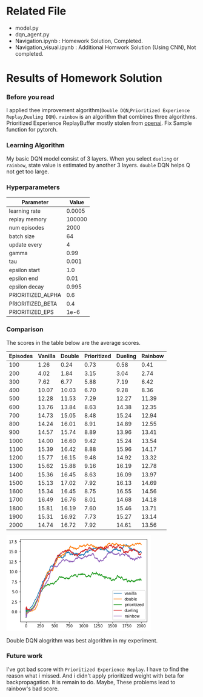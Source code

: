 # Related File
* model.py
* dqn_agent.py
* Navigation.ipynb : Homework Solution, Completed.
* Navigation_visual.ipynb : Additional Homwork Solution (Using CNN), Not completed.

# Results of Homework Solution

### Before you read

I applied thee improvement algorithm(`Double DQN`,`Prioritized Experience Replay`,`Dueling DQN`). 
`rainbow` is an algorithm that combines three algorithms. Prioritized Experience ReplayBuffer mostly stolen from [openai](https://github.com/openai/baselines/blob/master/baselines/deepq/replay_buffer.py). Fix Sample function for pytorch.

### Learning Algorithm

My basic DQN model consist of 3 layers. When you select `dueling` or `rainbow`, state value is estimated by another 3 layers.
`double` DQN helps Q not get too large. 

### Hyperparameters
Parameter | Value
--- | ---
learning rate | 0.0005
replay memory | 100000
num episodes | 2000
batch size | 64
update every | 4
gamma | 0.99
tau | 0.001
epsilon start | 1.0
epsilon end | 0.01
epsilon decay | 0.995
PRIORITIZED_ALPHA | 0.6
PRIORITIZED_BETA | 0.4
PRIORITIZED_EPS | 1e-6

### Comparison

The scores in the table below are the average scores.

Episodes | Vanilla | Double | Prioritized | Dueling | Rainbow
--- | --- | --- | --- | --- | --- |
100 | 1.26 | 0.24 | 0.73 | 0.58 | 0.41
200 | 4.02 | 1.84 | 3.15 | 3.04 | 2.74
300 | 7.62 | 6.77 | 5.88 | 7.19 | 6.42
400 | 10.07 | 10.03 | 6.70 | 9.28 | 8.36
500 | 12.28 | 11.53 | 7.29 | 12.27 | 11.39
600 | 13.76 | 13.84 | 8.63 | 14.38 | 12.35
700 | 14.73 | 15.05 | 8.48 | 15.24 | 12.94
800 | 14.24 | 16.01 | 8.91 | 14.89 | 12.55
900 | 14.57 | 15.74 | 8.89 | 13.96 | 13.41
1000 | 14.00 | 16.60 | 9.42 | 15.24 | 13.54
1100 | 15.39 | 16.42 | 8.88 | 15.96 | 14.17
1200 | 15.77 | 16.15 | 9.48 | 14.92 | 13.32
1300 | 15.62 | 15.88 | 9.16 | 16.19 | 12.78
1400 | 15.36 | 16.45 | 8.63 | 16.09 | 13.97
1500 | 15.13 | 17.02 | 7.92 | 16.13 | 14.69
1600 | 15.34 | 16.45 | 8.75 | 16.55 | 14.56
1700 | 16.49 | 16.76 | 8.01 | 14.68 | 14.18
1800 | 15.81 | 16.19 | 7.60 | 15.46 | 13.71
1900 | 15.31 | 16.92 | 7.73 | 15.27 | 13.14
2000 | 14.74 | 16.72 | 7.92 | 14.61 | 13.56

![Comparison](report/comparison.png)

Double DQN alogrithm was best algorithm in my experiment. 

### Future work

I've got bad score with `Prioritized Experience Replay`. I have to find the reason what i missed.
And i didn't apply prioritized weight with beta for backpropagation. It is remain to do.
Maybe, These problems lead to rainbow's bad score.
